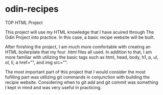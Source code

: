 # odin-recipes
TOP HTML Project

This project will use my HTML knowledge that I have acuired through The Odin Project into practice. 
In this case, a basic recipe website will be built.

After finishing the project, I am much more comfortable with creating an HTML boilerplate that 
my four .html files all used. In addition to that, I am more familiar with utilizing the basic 
tags such as html, head, body, h1, p, ul, ol, li, a href="", and img src="".

The most important part of this project that I would consider the most fufilling part was 
utilizing git commands in conjunction with building the recipie website. Considering when to
git add and git commit was something I kept in mind and was very useful in practicing. 